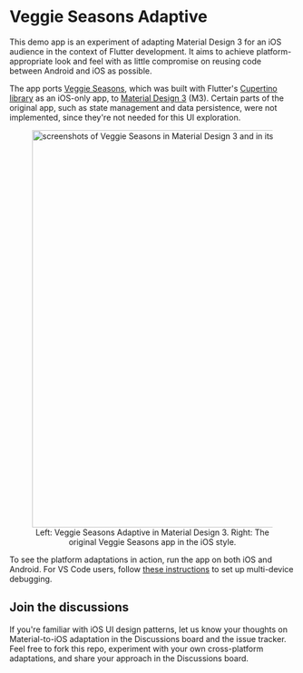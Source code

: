 # Veggie Seasons Adaptive
This demo app is an experiment of adapting Material Design 3 for an iOS audience in the context of Flutter development. It aims to achieve platform-appropriate look and feel with as little compromise on reusing code between Android and iOS as possible. 

The app ports [Veggie Seasons](https://github.com/flutter/samples/tree/main/veggieseasons), which was built with Flutter's [Cupertino library](https://docs.flutter.dev/development/ui/widgets/cupertino) as an iOS-only app, to [Material Design 3](https://docs.flutter.dev/development/ui/material) (M3). Certain parts of the original app, such as state management and data persistence, were not implemented, since they're not needed for this UI exploration. 
<figure>
<img width="700" alt="screenshots of Veggie Seasons in Material Design 3 and in its original iOS style" src="https://user-images.githubusercontent.com/348942/221036265-008ca558-79f7-4789-b65f-a83376b55e06.png">

<figcaption align = "center">Left: Veggie Seasons Adaptive in Material Design 3. Right: The original Veggie Seasons app in the iOS style.</figcaption>
</figure>

To see the platform adaptations in action, run the app on both iOS and Android. For VS Code users, follow [these instructions](https://github.com/flutter/flutter/wiki/Multi-device-debugging-in-VS-Code) to set up multi-device debugging.

## Join the discussions

If you're familiar with iOS UI design patterns, let us know your thoughts on Material-to-iOS adaptation in the Discussions board and the issue tracker. Feel free to fork this repo, experiment with your own cross-platform adaptations, and share your approach in the Discussions board.  
